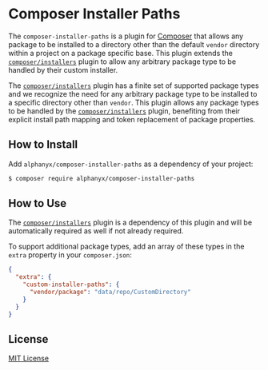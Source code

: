 # Composer Installer Paths

The `composer-installer-paths` is a plugin for [Composer][] that allows
any package to be installed to a directory other than the default `vendor`
directory within a project on a package specific base. This plugin extends
the [`composer/installers`][] plugin to allow any arbitrary package type to be
handled by their custom installer.

The [`composer/installers`][] plugin has a finite set of supported package types
and we recognize the need for any arbitrary package type to be installed to a
specific directory other than `vendor`. This plugin allows any package
types to be handled by the [`composer/installers`][] plugin, benefiting from
their explicit install path mapping and token replacement of package properties.

## How to Install

Add `alphanyx/composer-installer-paths` as a dependency of your project:

```bash
$ composer require alphanyx/composer-installer-paths
```

## How to Use

The [`composer/installers`][] plugin is a dependency of this plugin and will be
automatically required as well if not already required.

To support additional package types, add an array of these types in the
`extra` property in your `composer.json`:

```json
{
  "extra": {
    "custom-installer-paths": {
      "vendor/package": "data/repo/CustomDirectory"
    }
  }
}
```

## License

[MIT License][]

[Composer]: https://getcomposer.org
[`composer/installers`]: https://github.com/composer/installers
[MIT License]: LICENSE